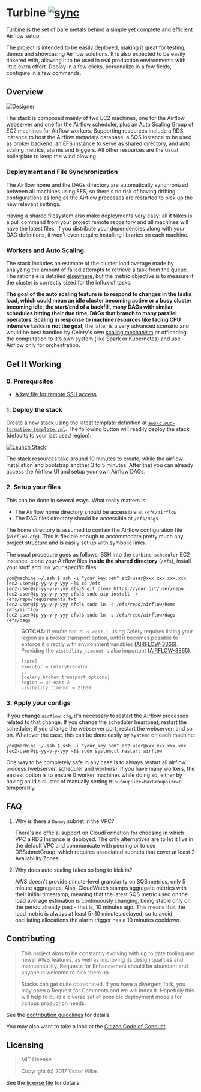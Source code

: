 # Turbine [![sync]][ci]

[sync]:
https://img.shields.io/badge/CFN-deploy-green.svg?style=flat-square&logo=amazon
[ci]: #get-it-working

Turbine is the set of bare metals behind a simple yet complete and efficient
Airflow setup.

The project is intended to be easily deployed, making it great for testing,
demos and showcasing Airflow solutions. It is also expected to be easily
tinkered with, allowing it to be used in real production environments with
little extra effort. Deploy in a few clicks, personalize in a few fields,
configure in a few commands.

## Overview

![Designer](https://raw.githubusercontent.com/villasv/turbine/master/aws/cloud-formation-designer.png)

The stack is composed mainly of two EC2 machines, one for the Airflow webserver
and one for the Airflow scheduler, plus an Auto Scaling Group of EC2 machines
for Airflow workers. Supporting resources include a RDS instance to host the
Airflow metadata database, a SQS instance to be used as broker backend, an EFS
instance to serve as shared directory, and auto scaling metrics, alarms and
triggers. All other resources are the usual boilerplate to keep the wind
blowing.

### Deployment and File Synchronization

The Airflow home and the DAGs directory are automatically synchronized between
all machines using EFS, so there's no risk of having drifting configurations as
long as the Airflow processes are restarted to pick up the new relevant
settings.

Having a shared filesystem also make deployments very easy: all it takes is a
pull command from your project remote repository and all machines will have the
latest files. If you distribute your dependencies along with your DAG
definitions, it won't even require installing libraries on each machine.

### Workers and Auto Scaling

The stack includes an estimate of the cluster load average made by analyzing the
amount of failed attempts to retrieve a task from the queue. The rationale is
detailed [elsewhere][load-metric], but the metric objective is to measure if the
cluster is correctly sized for the influx of tasks.

**The goal of the auto scaling feature is to respond to changes in the tasks
load, which could mean an idle cluster becoming active or a busy cluster
becoming idle, the start/end of a backfill, many DAGs with similar schedules
hitting their due time, DAGs that branch to many parallel operators. Scaling in
response to machine resources like facing CPU intensive tasks is not the goal**;
the latter is a very advanced scenario and would be best handled by Celery's own
[scaling mechanism][celery-as] or offloading the computation to it's own system
(like Spark or Kubernetes) and use Airflow only for orchestration.

[load-metric]:
https://github.com/villasv/aws-airflow-stack/issues/63
[tpo-poll]:
http://docs.celeryproject.org/en/latest/getting-started/brokers/sqs.html#polling-interval
[celery-as]:
http://docs.celeryproject.org/en/latest/userguide/workers.html#autoscaling

## Get It Working

### 0. Prerequisites

- [A key file for remote SSH access][awsdocs-keys]

[awsdocs-keys]:
https://docs.aws.amazon.com/AWSEC2/latest/UserGuide/ec2-key-pairs.html


### 1. Deploy the stack

Create a new stack using the latest template definition at
[`aws\cloud-formation-template.yml`][raw-template]. The following button will
readily deploy the stack (defaults to your last used region):

[raw-template]:
https://s3.amazonaws.com/villasv/turbine/aws/cloud-formation-template.yml

[![Launch Stack](https://s3.amazonaws.com/cloudformation-examples/cloudformation-launch-stack.png)](https://console.aws.amazon.com/cloudformation/home#/stacks/new?templateURL=https://s3.amazonaws.com/villasv/turbine/aws/cloud-formation-template.yml)

The stack resources take around 10 minutes to create, while the airflow
installation and bootstrap another 3 to 5 minutes. After that you can
already access the Airflow UI and setup your own Airflow DAGs.

### 2. Setup your files

This can be done in several ways. What really matters is:

- The Airflow home directory should be accessible at `/efs/airflow`
- The DAG files directory should be accessible at `/efs/dags`

The home directory is assumed to contain the Airflow configuration file
(`airflow.cfg`). This is flexible enough to accommodate pretty much any project
structure and is easily set up with symbolic links.

The usual procedure goes as follows: SSH into the `turbine-scheduler` EC2
instance, clone your Airflow files **inside the shared directory** (`/efs`),
install your stuff and link your specific files.

```
you@machine ~/.ssh $ ssh -i "your_key.pem" ec2-user@xxx.xxx.xxx.xxx
[ec2-user@ip-yy-y-y-yyy ~]$ cd /efs
[ec2-user@ip-yy-y-y-yyy efs]$ git clone https://your.git/user/repo
[ec2-user@ip-yy-y-y-yyy efs]$ sudo pip install -r /efs/repo/requirements.txt
[ec2-user@ip-yy-y-y-yyy efs]$ sudo ln -s /efs/repo/airflow/home /efs/airflow
[ec2-user@ip-yy-y-y-yyy efs]$ sudo ln -s /efs/repo/airflow/dags /efs/dags
```

> **GOTCHA**: if you're not in `us-east-1`, using Celery requires listing your
> region as a broker transport option, until it becomes possible to enforce it
> directly with environment variables
> [(AIRFLOW-3366)](https://issues.apache.org/jira/browse/AIRFLOW-3366).
> Providing the `visibility_timeout` is also important
> [(AIRFLOW-3365)](https://issues.apache.org/jira/browse/AIRFLOW-3365).
>
> ```
> [core]
> executor = CeleryExecutor
> ...
> [celery_broker_transport_options]
> region = us-east-2
> visibility_timeout = 21600
> ```

### 3. Apply your configs

If you change `airflow.cfg`, it's necessary to restart the Airflow processes
related to that change. If you change the scheduler heartbeat, restart the
scheduler; if you change the webserver port, restart the webserver; and so on.
Whatever the case, this can be done easily by `systemd` on each machine:

```
you@machine ~/.ssh $ ssh -i "your_key.pem" ec2-user@xxx.xxx.xxx.xxx
[ec2-user@ip-yy-y-y-yyy ~]$ sudo systemctl restart airflow
```

One way to be completely safe in any case is to always restart all airflow
process (webserver, scheduler and workers). If you have many workers, the
easiest option is to ensure 0 worker machines while doing so, either by having
an idle cluster of manually setting `MinGroupSize=MaxGroupSize=0` temporarily.

## FAQ

1. Why is there a `Dummy` subnet in the VPC?

    There's no official support on CloudFormation for choosing in which VPC a
    RDS Instance is deployed. The only alternatives are to let it live in the
    default VPC and communicate with peering or to use DBSubnetGroup, which
    requires associated subnets that cover at least 2 Availability Zones.

2. Why does auto scaling takes so long to kick in?

    AWS doesn't provide minute-level granularity on SQS metrics, only 5 minute
    aggregates. Also, CloudWatch stamps aggregate metrics with their initial
    timestamp, meaning that the latest SQS metric used on the load average
    estimation is continuously changing, being stable only on the period already
    past - that is, 10 minutes ago. This means that the load metric is always at
    least 5~10 minutes delayed, so to avoid oscillating allocations the alarm
    trigger has a 10 minutes cooldown.

## Contributing

>This project aims to be constantly evolving with up to date tooling and newer
>AWS features, as well as improving its design qualities and maintainability.
>Requests for Enhancement should be abundant and anyone is welcome to pick them
>up.
>
>Stacks can get quite opinionated. If you have a divergent fork, you may open a
>Request for Comments and we will index it. Hopefully this will help to build a
>diverse set of possible deployment models for various production needs.

See the [contribution guidelines](/CONTRIBUTING.md) for details.

You may also want to take a look at the [Citizen Code of
Conduct](/CODE_OF_CONDUCT.md).

## Licensing

> MIT License
>
> Copyright (c) 2017 Victor Villas

See the [license file](/LICENSE) for details.
